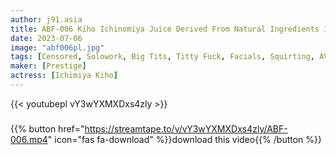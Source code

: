 ```yaml
---
author: j91.asia
title: ABF-006 Kiho Ichinomiya Juice Derived From Natural Ingredients 120% 82
date: 2023-07-06
image: "abf006pl.jpg"
tags: [Censored, Solowork, Big Tits, Titty Fuck, Facials, Squirting, AV Actress]
maker: [Prestige]
actress: [Ichimiya Kiho]
---
```



{{< youtubepl vY3wYXMXDxs4zly >}}
###

{{% button href="https://streamtape.to/v/vY3wYXMXDxs4zly/ABF-006.mp4" icon="fas fa-download" %}}download this video{{% /button %}}
